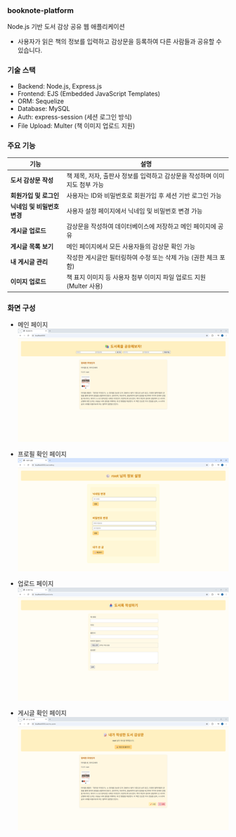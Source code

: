 ### booknote-platform
Node.js 기반 도서 감상 공유 웹 애플리케이션
- 사용자가 읽은 책의 정보를 입력하고 감상문을 등록하여 다른 사람들과 공유할 수 있습니다.  

### 기술 스택
- Backend: Node.js, Express.js
- Frontend: EJS (Embedded JavaScript Templates)
- ORM: Sequelize
- Database: MySQL
- Auth: express-session (세션 로그인 방식)
- File Upload: Multer (책 이미지 업로드 지원)

### 주요 기능
| 기능 | 설명 |
|------|------|
| **도서 감상문 작성** | 책 제목, 저자, 출판사 정보를 입력하고 감상문을 작성하며 이미지도 첨부 가능 |
| **회원가입 및 로그인** | 사용자는 ID와 비밀번호로 회원가입 후 세션 기반 로그인 가능 |
| **닉네임 및 비밀번호 변경** | 사용자 설정 페이지에서 닉네임 및 비밀번호 변경 가능 |
| **게시글 업로드** | 감상문을 작성하여 데이터베이스에 저장하고 메인 페이지에 공유 |
| **게시글 목록 보기** | 메인 페이지에서 모든 사용자들의 감상문 확인 가능 |
| **내 게시글 관리** | 작성한 게시글만 필터링하여 수정 또는 삭제 가능 (권한 체크 포함) |
| **이미지 업로드** | 책 표지 이미지 등 사용자 첨부 이미지 파일 업로드 지원 (Multer 사용) |

### 화면 구성
- 메인 페이지
  <img src="./images/main.png"/>
  
- 프로필 확인 페이지
  <img src="./images/profile.png"/>
  
- 업로드 페이지
  <img src="./images/upload.png"/>

- 게시글 확인 페이지
  <img src="./images/my-posts.png"/>

